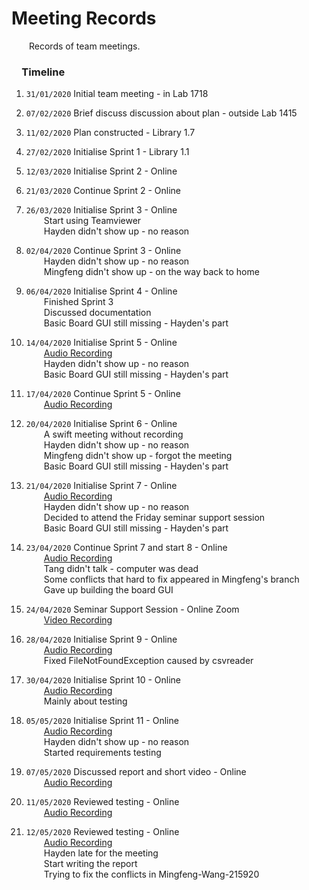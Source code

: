 # Meeting Records

&emsp;&emsp;Records of team meetings.

### &emsp;Timeline
1.   `31/01/2020` Initial team meeting - in Lab 1718
2.   `07/02/2020` Brief discuss discussion about plan - outside Lab 1415
3.   `11/02/2020` Plan constructed - Library 1.7
4.   `27/02/2020` Initialise Sprint 1 - Library 1.1
5.   `12/03/2020` Initialise Sprint 2 - Online
6.   `21/03/2020` Continue Sprint 2 - Online
7.   `26/03/2020` Initialise Sprint 3 - Online  
&emsp;&emsp;Start using Teamviewer  
&emsp;&emsp;Hayden didn't show up - no reason

8.   `02/04/2020` Continue Sprint 3 - Online  
&emsp;&emsp;Hayden didn't show up - no reason  
&emsp;&emsp;Mingfeng didn't show up - on the way back to home

9.   `06/04/2020` Initialise Sprint 4 - Online  
&emsp;&emsp;Finished Sprint 3  
&emsp;&emsp;Discussed documentation  
&emsp;&emsp;Basic Board GUI still missing - Hayden's part

10.   `14/04/2020` Initialise Sprint 5 - Online  
&emsp;&emsp;[Audio Recording](https://drive.google.com/open?id=1rLwu-m0BZP-io3g-yF05HCbQ8oBsRHFm)  
&emsp;&emsp;Hayden didn't show up - no reason  
&emsp;&emsp;Basic Board GUI still missing - Hayden's part

11.   `17/04/2020` Continue Sprint 5 - Online  
&emsp;&emsp;[Audio Recording](https://drive.google.com/open?id=1GT-Sr-DPmXVeaj6AxPqm9hRzDhGYx8E5)

12.   `20/04/2020` Initialise Sprint 6 - Online  
&emsp;&emsp;A swift meeting without recording  
&emsp;&emsp;Hayden didn't show up - no reason  
&emsp;&emsp;Mingfeng didn't show up - forgot the meeting  
&emsp;&emsp;Basic Board GUI still missing - Hayden's part

13.   `21/04/2020` Initialise Sprint 7 - Online  
&emsp;&emsp;[Audio Recording](https://drive.google.com/open?id=1SCYdP7bGSshLM3r31Z073PocLNDQTUi1)  
&emsp;&emsp;Hayden didn't show up - no reason  
&emsp;&emsp;Decided to attend the Friday seminar support session  
&emsp;&emsp;Basic Board GUI still missing - Hayden's part

14.   `23/04/2020` Continue Sprint 7 and start 8 - Online  
&emsp;&emsp;[Audio Recording](https://drive.google.com/open?id=1egUVvr4VptAATCgJoT8FBmdk1uwlYjuX)  
&emsp;&emsp;Tang didn't talk - computer was dead  
&emsp;&emsp;Some conflicts that hard to fix appeared in Mingfeng's branch  
&emsp;&emsp;Gave up building the board GUI

15.   `24/04/2020` Seminar Support Session - Online Zoom  
&emsp;&emsp;[Video Recording](https://drive.google.com/open?id=146g7lOGn_sZhmLFJ5nJ5KhqAthwaChHn)

16.   `28/04/2020` Initialise Sprint 9 - Online  
&emsp;&emsp;[Audio Recording](https://drive.google.com/open?id=1fEaiN58J5KGl6z0NjEGDDWPo2URWS_Se)  
&emsp;&emsp;Fixed FileNotFoundException caused by csvreader

17.   `30/04/2020` Initialise Sprint 10 - Online  
&emsp;&emsp;[Audio Recording](https://drive.google.com/open?id=1M8HlDOaSVSKeoJVLLx31DCAbD5jvfvAJ)  
&emsp;&emsp;Mainly about testing

18.   `05/05/2020` Initialise Sprint 11 - Online  
&emsp;&emsp;[Audio Recording](https://drive.google.com/open?id=13tGqX_nM0r0CIwL02CFtj7qA21PUWXTh)  
&emsp;&emsp;Hayden didn't show up - no reason  
&emsp;&emsp;Started requirements testing

18.   `07/05/2020` Discussed report and short video - Online  
&emsp;&emsp;[Audio Recording](https://drive.google.com/open?id=1bGF8bZildO_DzftUxbPm7aR4GHj8EU4U)  

19.   `11/05/2020` Reviewed testing - Online  
&emsp;&emsp;[Audio Recording](https://drive.google.com/open?id=193PPWfVi3FrX9T9v5_vkSYnBb2LR4Drw)

20.   `12/05/2020` Reviewed testing - Online  
&emsp;&emsp;[Audio Recording](https://drive.google.com/open?id=1nNLIXXrz6dLGrdrNVWMDz87CwdpJzg9v)  
&emsp;&emsp;Hayden late for the meeting  
&emsp;&emsp;Start writing the report  
&emsp;&emsp;Trying to fix the conflicts in Mingfeng-Wang-215920
